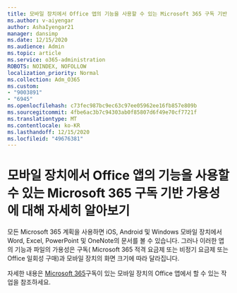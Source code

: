 ```yaml
---
title: 모바일 장치에서 Office 앱의 기능을 사용할 수 있는 Microsoft 365 구독 기반 가용성에 대해 자세히 알아보기
ms.author: v-aiyengar
author: AshaIyengar21
manager: dansimp
ms.date: 12/15/2020
ms.audience: Admin
ms.topic: article
ms.service: o365-administration
ROBOTS: NOINDEX, NOFOLLOW
localization_priority: Normal
ms.collection: Adm_O365
ms.custom:
- "9003891"
- "6945"
ms.openlocfilehash: c73fec987bc9ec63c97ee05962ee16fb857e809b
ms.sourcegitcommit: 4fbe6ac3b7c94303ab0f85807d6f49e70cf7721f
ms.translationtype: MT
ms.contentlocale: ko-KR
ms.lasthandoff: 12/15/2020
ms.locfileid: "49676381"
---
```

# <a name="learn-about-microsoft-365-subscriptionbased-availability-of-office-apps-features-on-mobile-devices"></a>모바일 장치에서 Office 앱의 기능을 사용할 수 있는 Microsoft 365 구독 기반 가용성에 대해 자세히 알아보기

모든 Microsoft 365 계획을 사용하면 iOS, Android 및 Windows 모바일 장치에서 Word, Excel, PowerPoint 및 OneNote의 문서를 볼 수 있습니다. 그러나 이러한 앱의 기능과 파일의 가용성은 구독( Microsoft 365 적격 요금제 또는 비정기 요금제 또는 Office 일회성 구매)과 모바일 장치의 화면 크기에 따라 달라집니다.

자세한 내용은 [Microsoft 365](https://go.microsoft.com/fwlink/?linkid=2135575)구독이 있는 모바일 장치의 Office 앱에서 할 수 있는 작업을 참조하세요. 
